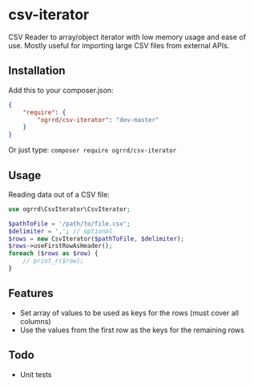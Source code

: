csv-iterator
============

CSV Reader to array/object iterator with low memory usage and ease of use.
Mostly useful for importing large CSV files from external APIs.

Installation
------------

Add this to your composer.json:
```json
{
    "require": {
        "ogrrd/csv-iterator": "dev-master"
    }
}
```

Or just type:
```composer require ogrrd/csv-iterator```

Usage
-----

Reading data out of a CSV file:
```php
use ogrrd\CsvIterator\CsvIterator;

$pathToFile = '/path/to/file.csv';
$delimiter = ','; // optional
$rows = new CsvIterator($pathToFile, $delimiter);
$rows->useFirstRowAsHeader();
foreach ($rows as $row) {
    // print_r($row);
}
```

Features
--------

* Set array of values to be used as keys for the rows (must cover all columns)
* Use the values from the first row as the keys for the remaining rows

Todo
----

* Unit tests
